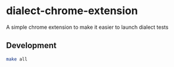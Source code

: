 # dialect-chrome-extension
A simple chrome extension to make it easier to launch dialect tests

## Development

```bash
make all
```